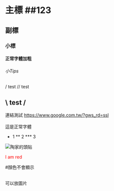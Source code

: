 # 主標 ##123
## 副標
### 小標
#### 正常字體加粗
###### 小Tips
/ test
// test
## \ test /
連結測試 https://www.google.com.tw/?gws_rd=ssl <br>
<br>
這是正常字體
<br>
* 1
** 2
*** 3

![陶家的頭貼](https://github.com/user-attachments/assets/b422414d-f82f-4783-ae62-5d61a0c516e1)
<p style="color:red;">I am red</p> #顏色不會顯示

  <br>可以放圖片

